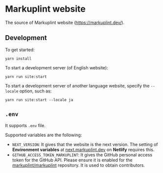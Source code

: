 # Markuplint website

The source of Markuplint website (<https://markuplint.dev/>).

## Development

To get started:

```shell
yarn install
```

To start a development server (of English website):

```shell
yarn run site:start
```

To start a development server of another language website, specify the `--locale` option, such as:

```shell
yarn run site:start --locale ja
```

## `.env`

It supports `.env` file.

Supported variables are the following:

- `NEXT_VERSION`: It gives that the website is the next version. The setting of **Environment variables** at [next.markuplint.dev](https://next.markuplint.dev) on **Netlify** requires this.
- `GITHUB_ACCESS_TOKEN_MARKUPLINT`: It gives the GitHub personal access token for the GitHub API. Please ensure it is enabled for the [markuplint/markuplint](https://github.com/markuplint/markuplint) repository. It is used to obtain contributors.

